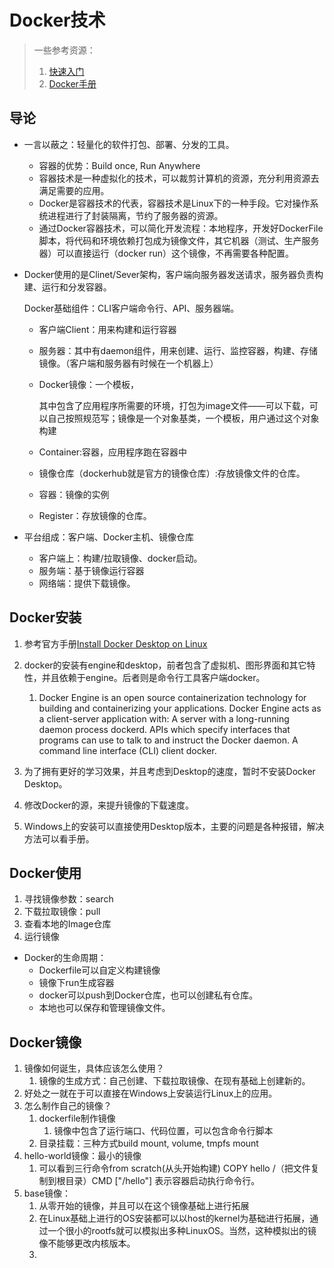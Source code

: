 # Docker技术

> 一些参考资源：
>
> 1. [快速入门](https://docker.easydoc.net)
> 2. [Docker手册](https://docs.docker.com/get-started/)

## 导论

- 一言以蔽之：轻量化的软件打包、部署、分发的工具。

  - 容器的优势：Build once, Run Anywhere
  - 容器技术是一种虚拟化的技术，可以裁剪计算机的资源，充分利用资源去满足需要的应用。
  - Docker是容器技术的代表，容器技术是Linux下的一种手段。它对操作系统进程进行了封装隔离，节约了服务器的资源。
  - 通过Docker容器技术，可以简化开发流程：本地程序，开发好DockerFile脚本，将代码和环境依赖打包成为镜像文件，其它机器（测试、生产服务器）可以直接运行（docker run）这个镜像，不再需要各种配置。

- Docker使用的是Clinet/Sever架构，客户端向服务器发送请求，服务器负责构建、运行和分发容器。

  Docker基础组件：CLI客户端命令行、API、服务器端。
  - 客户端Client：用来构建和运行容器

  - 服务器：其中有daemon组件，用来创建、运行、监控容器，构建、存储镜像。（客户端和服务器有时候在一个机器上）

  - Docker镜像：一个模板，

    其中包含了应用程序所需要的环境，打包为image文件——可以下载，可以自己按照规范写；镜像是一个对象基类，一个模板，用户通过这个对象构建

  - Container:容器，应用程序跑在容器中

  - 镜像仓库（dockerhub就是官方的镜像仓库）:存放镜像文件的仓库。

  - 容器：镜像的实例

  - Register：存放镜像的仓库。

- 平台组成：客户端、Docker主机、镜像仓库
  - 客户端上：构建/拉取镜像、docker启动。
  - 服务端：基于镜像运行容器
  - 网络端：提供下载镜像。

## Docker安装

1. 参考官方手册[Install Docker Desktop on Linux](https://docs.docker.com/desktop/install/linux-install/#system-requirements)
2. docker的安装有engine和desktop，前者包含了虚拟机、图形界面和其它特性，并且依赖于engine。后者则是命令行工具客户端docker。
   
   1. Docker Engine is an open source containerization technology for building and containerizing your applications. Docker Engine acts as a client-server application with:
      A server with a long-running daemon process dockerd.
      APIs which specify interfaces that programs can use to talk to and instruct the Docker daemon.
      A command line interface (CLI) client docker.
3. 为了拥有更好的学习效果，并且考虑到Desktop的速度，暂时不安装Docker Desktop。
4. 修改Docker的源，来提升镜像的下载速度。
4. Windows上的安装可以直接使用Desktop版本，主要的问题是各种报错，解决方法可以看手册。

## Docker使用

1. 寻找镜像参数：search
2. 下载拉取镜像：pull
3. 查看本地的Image仓库
4. 运行镜像

- Docker的生命周期：
  - Dockerfile可以自定义构建镜像
  - 镜像下run生成容器
  - docker可以push到Docker仓库，也可以创建私有仓库。
  - 本地也可以保存和管理镜像文件。

## Docker镜像

1. 镜像如何诞生，具体应该怎么使用？
   1. 镜像的生成方式：自己创建、下载拉取镜像、在现有基础上创建新的。
1. 好处之一就在于可以直接在Windows上安装运行Linux上的应用。
1. 怎么制作自己的镜像？
   1. dockerfile制作镜像
      1. 镜像中包含了运行端口、代码位置，可以包含命令行脚本
   1. 目录挂载：三种方式build mount, volume, tmpfs mount
1. hello-world镜像：最小的镜像
   1. 可以看到三行命令from scratch(从头开始构建) COPY hello /（把文件复制到根目录）CMD ["/hello"] 表示容器启动执行命令行。
1. base镜像：
   1. 从零开始的镜像，并且可以在这个镜像基础上进行拓展
   1. 在Linux基础上进行的OS安装都可以以host的kernel为基础进行拓展，通过一个很小的rootfs就可以模拟出多种LinuxOS。当然，这种模拟出的镜像不能够更改内核版本。
   1. 